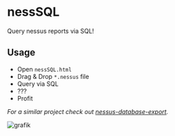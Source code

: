 # nessSQL

Query nessus reports via SQL!

## Usage

- Open ```nessSQL.html```
- Drag & Drop ```*.nessus``` file
- Query via SQL
- ???
- Profit

*For a similar project check out [nessus-database-export](https://github.com/eddiez9/nessus-database-export).*

![grafik](https://user-images.githubusercontent.com/84237895/125163000-53f1ee80-e18b-11eb-91a2-7da660703b74.png)
